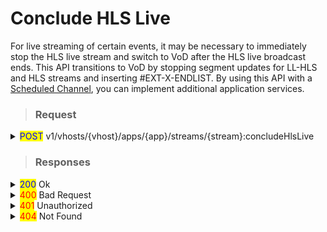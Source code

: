 # Conclude HLS Live

For live streaming of certain events, it may be necessary to immediately stop the HLS live stream and switch to VoD after the HLS live broadcast ends. This API transitions to VoD by stopping segment updates for LL-HLS and HLS streams and inserting #EXT-X-ENDLIST. By using this API with a [Scheduled Channel](../../../../../live-source/scheduled-channel.md), you can implement additional application services.

> ### Request

<details>

<summary><mark style="color:blue;">POST</mark> v1/vhosts/{vhost}/apps/{app}/streams/{stream}:concludeHlsLive</summary>

#### Header

```http
Authorization: Basic {credentials}

# Authorization
    Credentials for HTTP Basic Authentication created with <AccessToken>
```

#### Body

```json
{}
```

</details>

> ### Responses

<details>

<summary><mark style="color:blue;">200</mark> Ok</summary>

The request has succeeded

#### **Header**

```
Content-Type: application/json
```

#### **Body**

```json
{
	"statusCode": 200,
	"message": "OK",
}

# statusCode
	Same as HTTP Status Code
# message
	A human-readable description of the response code
```

</details>

<details>

<summary><mark style="color:red;">400</mark> Bad Request</summary>

Invalid request. Body is not a Json Object or does not have a required value

</details>

<details>

<summary><mark style="color:red;">401</mark> Unauthorized</summary>

Authentication required

#### **Header**

```http
WWW-Authenticate: Basic realm=”OvenMediaEngine”
```

#### **Body**

```json
{
    "message": "[HTTP] Authorization header is required to call API (401)",
    "statusCode": 401
}
```

</details>

<details>

<summary><mark style="color:red;">404</mark> Not Found</summary>

The given vhost name or app name could not be found.

#### **Body**

```json
{
    "statusCode": 404,
    "message": "Could not find the application: [default/non-exists] (404)"
}
```

</details>

